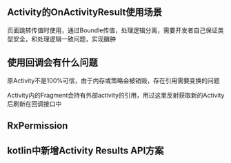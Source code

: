 ## Activity的OnActivityResult使用场景
页面跳转传值时使用，通过Boundle传值，处理逻辑分离，需要开发者自己保证类型安全，和处理逻辑一致问题，实现臃肿

## 使用回调会有什么问题
原Activity不是100%可信，由于内存或策略会被销毁，存在引用需要变换的问题

Activity内的Fragment会持有外部activity的引用，用过这里反射获取新的Activity后刷新在回调接口中


## RxPermission

## kotlin中新增Activity Results API方案

